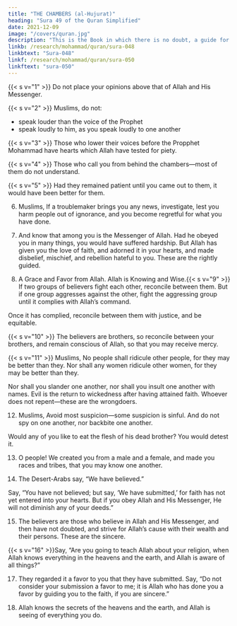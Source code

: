 ```yaml
---
title: "THE CHAMBERS (al-Hujurat)"
heading: "Sura 49 of the Quran Simplified"
date: 2021-12-09
image: "/covers/quran.jpg"
description: "This is the Book in which there is no doubt, a guide for the righteous."
linkb: /research/mohammad/quran/sura-048
linkbtext: "Sura-048"
linkf: /research/mohammad/quran/sura-050
linkftext: "sura-050"
---
```



{{< s v="1" >}}  Do not place your opinions above that of Allah and His Messenger. 

{{< s v="2" >}}  Muslims, do not:
- speak louder than the voice of the Prophet
- speak loudly to him, as you speak loudly to one another


{{< s v="3" >}}  Those who lower their voices before the Propphet Mohammad have hearts which Allah have tested for piety. 

{{< s v="4" >}}  Those who call you from behind the chambers—most of them do not understand.

{{< s v="5" >}}  Had they remained patient until you came out to them, it would have been better for them. 

6. Muslims,  If a troublemaker brings you any news, investigate, lest you harm people out of ignorance, and you become regretful for what you have done.

7. And know that among you is the Messenger of Allah. Had he obeyed you in many things, you would have suffered hardship. But Allah has given you the love of faith, and adorned it in your hearts, and made disbelief, mischief, and rebellion hateful to you. These are the rightly guided.

8. A Grace and Favor from Allah. Allah is Knowing and Wise.{{< s v="9" >}}  If two groups of believers fight each other, reconcile between them. But if one group aggresses against the other, fight the aggressing
group until it complies with Allah’s command.

Once it has complied, reconcile between them with justice, and be equitable. 

{{< s v="10" >}}  The believers are brothers, so reconcile between your brothers, and remain conscious of Allah, so that you may receive mercy.

{{< s v="11" >}}  Muslims,  No people shall ridicule other people, for they may be better than
they. Nor shall any women ridicule other women, for they may be better than they. 

Nor shall you slander one another, nor shall you
insult one another with names. Evil is the return to wickedness after having attained faith. Whoever does not repent—these are the wrongdoers.

12. Muslims,  Avoid most suspicion—some suspicion is sinful. And do not
spy on one another, nor backbite one another. 

Would any of you like to eat the flesh of his dead brother? You would detest it.

13. O people! We created you from a male and a female, and made you races and tribes, that
you may know one another. <!-- The best among you in the sight of Allah is the most righteous.
Allah is All-Knowing, Well-Experienced. -->

14. The Desert-Arabs say, “We have believed.”

Say, “You have not believed; but say, ‘We have submitted,’ for faith has not yet entered
into your hearts. But if you obey Allah and His Messenger, He will not diminish any of
your deeds.”

15. The believers are those who believe in Allah and His Messenger, and then have not
doubted, and strive for Allah’s cause with their wealth and their persons. These are the sincere.

{{< s v="16" >}}Say, “Are you going to teach Allah about your religion, when Allah knows everything
in the heavens and the earth, and Allah is aware of all things?”

17. They regarded it a favor to you that they have submitted. Say, “Do not consider your submission a favor to me; it is Allah who has done you a favor by guiding you to the faith, if you are sincere.”

18. Allah knows the secrets of the heavens and the earth, and Allah is seeing of everything you do.

